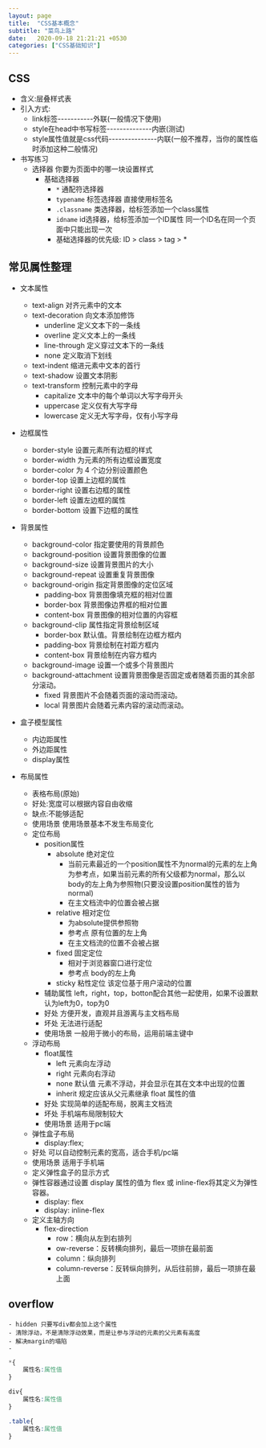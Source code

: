 ```yaml
---
layout: page
title:  "CSS基本概念"
subtitle: "菜鸟上路"
date:   2020-09-18 21:21:21 +0530
categories: ["CSS基础知识"]
---
```


## CSS

- 含义:层叠样式表
- 引入方式:
    - link标签-----------外联(一般情况下使用)
    - style在head中书写标签--------------内嵌(测试)
    - style属性值就是css代码---------------内联(一般不推荐，当你的属性临时添加这种二般情况)
- 书写练习
    - 选择器 你要为页面中的哪一块设置样式
        - 基础选择器
            - `*` 通配符选择器
            - `typename` 标签选择器 直接使用标签名
            - `.classname` 类选择器，给标签添加一个class属性
            - `idname` id选择器，给标签添加一个ID属性 同一个ID名在同一个页面中只能出现一次
            - 基础选择器的优先级: ID > class > tag > *

## 常见属性整理

- 文本属性
    - text-align	对齐元素中的文本
    - text-decoration	向文本添加修饰
        - underline	定义文本下的一条线
        - overline	定义文本上的一条线
        - line-through	定义穿过文本下的一条线
        - none 定义取消下划线
    - text-indent	缩进元素中文本的首行
    - text-shadow	设置文本阴影
    - text-transform	控制元素中的字母
        - capitalize	文本中的每个单词以大写字母开头
        - uppercase	 定义仅有大写字母
        - lowercase	 定义无大写字母，仅有小写字母
        
- 边框属性
    - border-style 设置元素所有边框的样式
    - border-width 为元素的所有边框设置宽度
    - border-color 为 4 个边分别设置颜色
    - border-top  设置上边框的属性
    - border-right 设置右边框的属性
    - border-left 设置左边框的属性
    - border-bottom 设置下边框的属性

- 背景属性
    - background-color	指定要使用的背景颜色
    - background-position	设置背景图像的位置
    - background-size	设置背景图片的大小
    - background-repeat	设置重复背景图像
    - background-origin	指定背景图像的定位区域
        - padding-box	背景图像填充框的相对位置
        - border-box	背景图像边界框的相对位置
        - content-box	背景图像的相对位置的内容框
    - background-clip  属性指定背景绘制区域
        - border-box	默认值。背景绘制在边框方框内
        - padding-box	背景绘制在衬距方框内
        - content-box	背景绘制在内容方框内
    - background-image 设置一个或多个背景图片
    - background-attachment  设置背景图像是否固定或者随着页面的其余部分滚动。
        - fixed	背景图片不会随着页面的滚动而滚动。
        - local	背景图片会随着元素内容的滚动而滚动。

- 盒子模型属性
    - 内边距属性
    - 外边距属性
    - display属性

- 布局属性
    - 表格布局(原始)
    - 好处:宽度可以根据内容自由收缩
    - 缺点:不能够适配
    - 使用场景 使用场景基本不发生布局变化
    - 定位布局
        - position属性
            - absolute	绝对定位 
                - 当前元素最近的一个position属性不为normal的元素的左上角为参考点，如果当前元素的所有父级都为normal，那么以body的左上角为参照物(只要没设置position属性的皆为normal)
                - 在主文档流中的位置会被占据
            - relative 相对定位  
                - 为absolute提供参照物
                - 参考点 原有位置的左上角
                - 在主文档流的位置不会被占据
            - fixed 固定定位 
                - 相对于浏览器窗口进行定位
                - 参考点 body的左上角
            - sticky 粘性定位 该定位基于用户滚动的位置
        - 辅助属性 left，right，top，botton配合其他一起使用，如果不设置默认为left为0，top为0
        - 好处 方便开发，直观并且游离与主文档布局
        - 坏处 无法进行适配
        - 使用场景 一般用于微小的布局，运用前端主键中
    - 浮动布局
        - float属性
            - left 元素向左浮动
            - right	元素向右浮动
            - none	默认值 元素不浮动，并会显示在其在文本中出现的位置
            - inherit	规定应该从父元素继承 float 属性的值
        - 好处 实现简单的适配布局，脱离主文档流
        - 坏处 手机端布局限制较大
        - 使用场景 适用于pc端
    - 弹性盒子布局
        - display:flex;
    - 好处 可以自动控制元素的宽高，适合手机/pc端
    - 使用场景 适用于手机端
    - 定义弹性盒子的显示方式
    - 弹性容器通过设置 display 属性的值为 flex 或 inline-flex将其定义为弹性容器。
        -  display: flex
        - display: inline-flex
    - 定义主轴方向
        - flex-direction
            - row：横向从左到右排列
            - ow-reverse：反转横向排列，最后一项排在最前面
            - column：纵向排列
            - column-reverse：反转纵向排列，从后往前排，最后一项排在最上面
## overflow
    - hidden 只要写div都会加上这个属性
    - 清除浮动，不是清除浮动效果，而是让参与浮动的元素的父元素有高度
    - 解决margin的塌陷
    -
```css
*{
    属性名:属性值
}

div{
    属性名:属性值
}

.table{
    属性名:属性值
}

```


